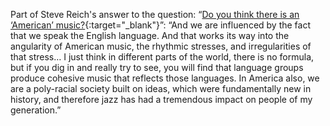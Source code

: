 <a name="stevereich01"></a>

Part of Steve Reich's answer to the question: “[Do you think there is an ‘American’ music?](http://musicmavericks.publicradio.org/features/interview_reich.html){:target="_blank"}”: “And we are influenced by the fact that we speak the English language. And that works its way into the angularity of American music, the rhythmic stresses, and irregularities of that stress… I just think in different parts of the world, there is no formula, but if you dig in and really try to see, you will find that language groups produce cohesive music that reflects those languages. In America also, we are a poly-racial society built on ideas, which were fundamentally new in history, and therefore jazz has had a tremendous impact on people of my generation.”
